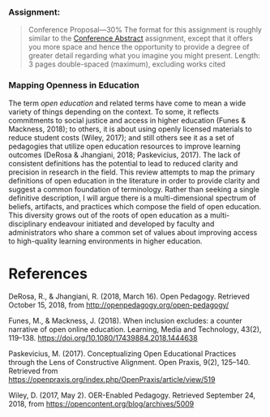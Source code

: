 ### Assignment:

> Conference Proposal—30%
The format for this assignment is roughly similar to the [Conference Abstract](http://grav.madland.ca/blog/conference-abstract-submitted) assignment, except that it offers you more space and hence the opportunity to provide a degree of greater detail regarding what you imagine you might present.
Length: 3 pages double-spaced (maximum), excluding works cited


### Mapping Openness in Education

The term *open education* and related terms have come to mean a wide variety of things depending on the context. To some, it reflects commitments to social justice and access in higher education (Funes & Mackness, 2018); to others, it is about using openly licensed materials to reduce student costs (Wiley, 2017); and still others see it as a set of pedagogies that utilize open education resources to improve learning outcomes (DeRosa & Jhangiani, 2018; Paskevicius, 2017). The lack of consistent definitions has the potential to lead to reduced clarity and precision in research in the field. This review attempts to map the primary definitions of open education in the literature in order to provide clarity and suggest a common foundation of terminology. Rather than seeking a single definitive description, I will argue there is a multi-dimensional spectrum of beliefs, artifacts, and practices which compose the field of open education. This diversity grows out of the roots of open education as a multi-disciplinary endeavour initiated and developed by faculty and administrators who share a common set of values about improving access to high-quality learning environments in higher education.

# References

DeRosa, R., & Jhangiani, R. (2018, March 16). Open Pedagogy. Retrieved October 15, 2018, from http://openpedagogy.org/open-pedagogy/

Funes, M., & Mackness, J. (2018). When inclusion excludes: a counter narrative of open online education. Learning, Media and Technology, 43(2), 119–138. https://doi.org/10.1080/17439884.2018.1444638

Paskevicius, M. (2017). Conceptualizing Open Educational Practices through the Lens of Constructive Alignment. Open Praxis, 9(2), 125–140. Retrieved from https://openpraxis.org/index.php/OpenPraxis/article/view/519

Wiley, D. (2017, May 2). OER-Enabled Pedagogy. Retrieved September 24, 2018, from https://opencontent.org/blog/archives/5009
